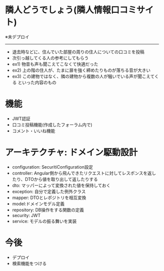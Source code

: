 # 隣人どうでしょう(隣人情報口コミサイト)    
※未デプロイ

---

- 退去時などに、住んでいた部屋の周りの住人についての口コミを投稿
- 次引っ越してくる人の参考にしてもらう
- ex1) 物音も声も聞こえてこなくて快適だった
- ex2) 上の階の住人が、たまに扉を強く締めたりものが落ちる音が大きい
- ex3) この建物ではなく、隣の建物から複数の人が騒いでいる声が聞こえてくる
といった内容のもの
  
# 機能


- JWT認証
- 口コミ投稿機能(作成したフォーラム内で)
- コメント・いいね機能

# アーキテクチャ: ドメイン駆動設計


- configuration: SecuritiConfiguration設定
- controller: Angular側から飛んできたリクエストに対してレスポンスを返したり、DTOから値を取り出して返したりする
- dto: マッパーによって変換された値を保持しておく
- exception: 自分で定義した例外クラス
- mapper: DTOとレポジトリを相互変換
- model:ドメインモデル定義
- repository: DB操作をする関数の定義
- security: JWT
- service: モデルの振る舞いを実装



# 今後


- デプロイ
- 検索機能をつける